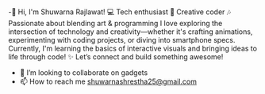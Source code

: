 -👋 Hi, I'm Shuwarna Rajlawat!
💻 Tech enthusiast  🎨 Creative coder  🎶 Passionate about blending art & programming
I love exploring the intersection of technology and creativity—whether it's crafting animations, 
experimenting with coding projects, or diving into smartphone specs.
Currently, I'm learning the basics of interactive visuals and bringing ideas to life through code!
✨ Let’s connect and build something awesome!
- 💞️ I’m looking to collaborate on gadgets 
- 📫 How to reach me shuwarnashrestha25@gmail.com

<!---
Shuwarna/Shuwarna is a ✨ special ✨ repository because its `README.md` (this file) appears on your GitHub profile.
You can click the Preview link to take a look at your changes.
--->
